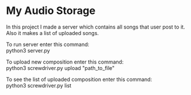 My Audio Storage
================
In this project I made a server which contains all songs that user post to it.  
Also it makes a list of uploaded songs.  

To run server enter this command:  
python3 server.py

To upload new composition enter this command:  
python3 screwdriver.py upload "path_to_file"

To see the list of uploaded composition enter this command:  
python3 screwdriver.py list
